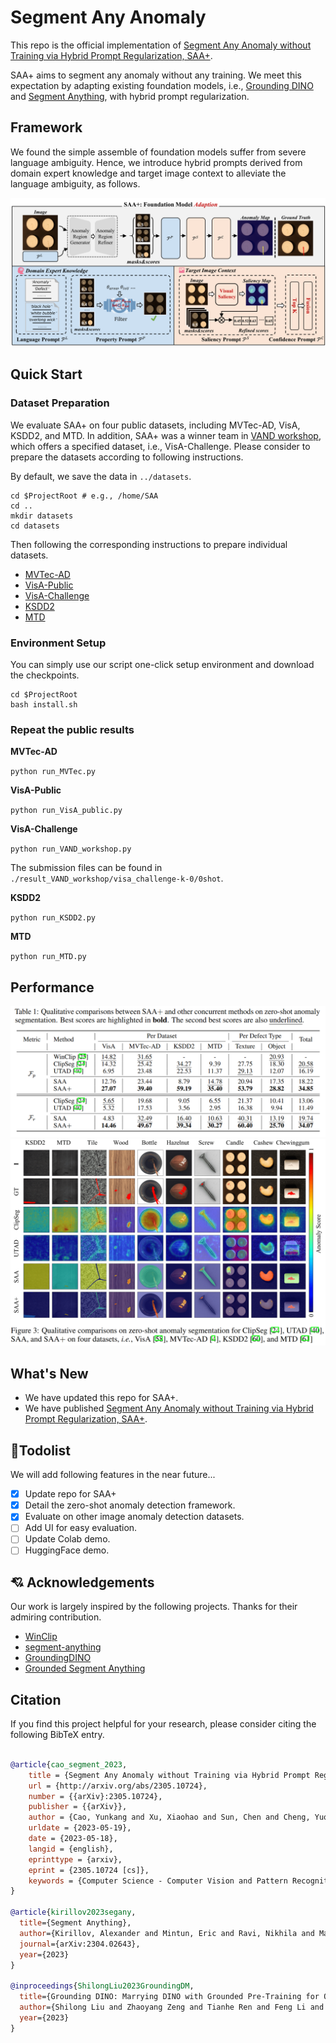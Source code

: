 # Segment Any Anomaly
This repo is the official implementation of 
[Segment Any Anomaly without Training via Hybrid Prompt Regularization, SAA+](http://arxiv.org/abs/2305.10724).

SAA+ aims to segment any anomaly without any training. We meet this expectation by adapting existing foundation models, 
i.e., [Grounding DINO](https://github.com/IDEA-Research/GroundingDINO) and 
[Segment Anything](https://github.com/facebookresearch/segment-anything), with hybrid prompt regularization.

## Framework
We found the simple assemble of foundation models suffer from severe language ambiguity. Hence, we introduce hybrid prompts
derived from domain expert knowledge and target image context to alleviate the language ambiguity, as follows.

![](./assets/framework.png)

## Quick Start

### Dataset Preparation

We evaluate SAA+ on four public datasets, including MVTec-AD, VisA, KSDD2, and MTD. In addition, SAA+ was a winner team
in [VAND workshop](https://sites.google.com/view/vand-cvpr23/challenge), which offers a specified dataset, i.e., VisA-Challenge. 
Please consider to prepare the datasets according to following instructions.

By default, we save the data in ``../datasets``. 

```
cd $ProjectRoot # e.g., /home/SAA
cd ..
mkdir datasets
cd datasets
```

Then following the corresponding instructions to prepare individual datasets.
- [MVTec-AD](https://www.mvtec.com/company/research/datasets/mvtec-ad/)
- [VisA-Public](https://github.com/search?q=spot+the+difference&type=repositories)
- [VisA-Challenge](https://codalab.lisn.upsaclay.fr/competitions/12499)
- [KSDD2](https://www.vicos.si/resources/kolektorsdd2/)
- [MTD](https://github.com/abin24/Magnetic-tile-defect-datasets.)


### Environment Setup
You can simply use our script one-click setup environment and download the checkpoints.
```
cd $ProjectRoot
bash install.sh
```

### Repeat the public results

**MVTec-AD**

``
python run_MVTec.py
``

**VisA-Public**

``
python run_VisA_public.py
``

**VisA-Challenge**

``
python run_VAND_workshop.py
``

The submission files can be found in ``./result_VAND_workshop/visa_challenge-k-0/0shot``.

**KSDD2**

``
python run_KSDD2.py
``

**MTD**

``
python run_MTD.py
``

## Performance
![](./assets/results.png)
![](./assets/qualitative_results.png)
## What's New


- We have updated this repo for SAA+.
- We have published [Segment Any Anomaly without Training via Hybrid Prompt Regularization, SAA+](http://arxiv.org/abs/2305.10724).


## :hammer:Todolist

We will add following features in the near future...

- [x] Update repo for SAA+
- [X] Detail the zero-shot anomaly detection framework.
- [x] Evaluate on other image anomaly detection datasets.
- [ ] Add UI for easy evaluation.
- [ ] Update Colab demo.
- [ ] HuggingFace demo.

## 💘 Acknowledgements
Our work is largely inspired by the following projects. Thanks for their admiring contribution.

- [WinClip](https://github.com/caoyunkang/WinClip)
- [segment-anything](https://github.com/facebookresearch/segment-anything)
- [GroundingDINO](https://github.com/IDEA-Research/GroundingDINO)
- [Grounded Segment Anything](https://github.com/IDEA-Research/Grounded-Segment-Anything)


## Citation

If you find this project helpful for your research, please consider citing the following BibTeX entry.

```BibTex

@article{cao_segment_2023,
	title = {Segment Any Anomaly without Training via Hybrid Prompt Regularization},
	url = {http://arxiv.org/abs/2305.10724},
	number = {{arXiv}:2305.10724},
	publisher = {{arXiv}},
	author = {Cao, Yunkang and Xu, Xiaohao and Sun, Chen and Cheng, Yuqi and Du, Zongwei and Gao, Liang and Shen, Weiming},
	urldate = {2023-05-19},
	date = {2023-05-18},
	langid = {english},
	eprinttype = {arxiv},
	eprint = {2305.10724 [cs]},
	keywords = {Computer Science - Computer Vision and Pattern Recognition, Computer Science - Artificial Intelligence},
}

@article{kirillov2023segany,
  title={Segment Anything}, 
  author={Kirillov, Alexander and Mintun, Eric and Ravi, Nikhila and Mao, Hanzi and Rolland, Chloe and Gustafson, Laura and Xiao, Tete and Whitehead, Spencer and Berg, Alexander C. and Lo, Wan-Yen and Doll{\'a}r, Piotr and Girshick, Ross},
  journal={arXiv:2304.02643},
  year={2023}
}

@inproceedings{ShilongLiu2023GroundingDM,
  title={Grounding DINO: Marrying DINO with Grounded Pre-Training for Open-Set Object Detection},
  author={Shilong Liu and Zhaoyang Zeng and Tianhe Ren and Feng Li and Hao Zhang and Jie Yang and Chunyuan Li and Jianwei Yang and Hang Su and Jun Zhu and Lei Zhang},
  year={2023}
}
```
